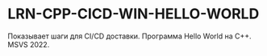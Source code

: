 # LRN-CPP-CICD-WIN-HELLO-WORLD

Показывает шаги для CI/CD доставки.
Программа Hello World на C++. 
MSVS 2022.


